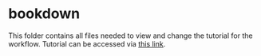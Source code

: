 # bookdown

This folder contains all files needed to view and change the tutorial for the workflow. Tutorial can be accessed via [this link](https://bookdown.org/timlenters/traitData/).
